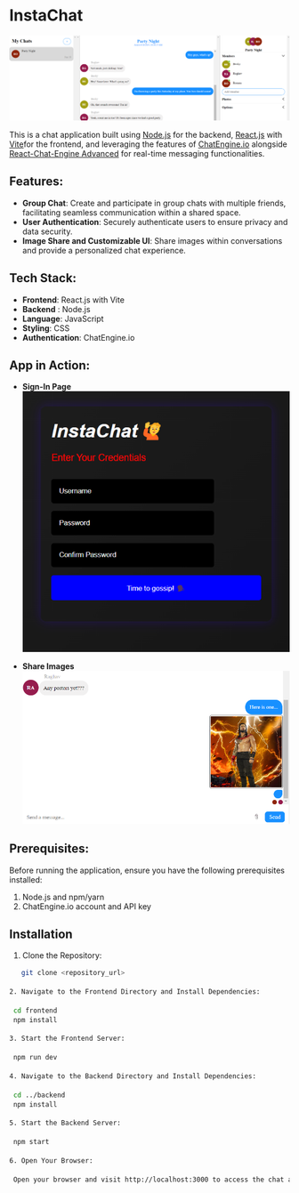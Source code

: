# InstaChat

![Platform Screenshot](images/c1.png)

This is a chat application built using [Node.js](https://nodejs.org/en) for the backend, [React.js](https://legacy.reactjs.org/) with [Vite](https://vitejs.dev/)for the frontend, and leveraging the features of [ChatEngine.io](https://chatengine.io/) alongside [React-Chat-Engine Advanced](https://www.npmjs.com/package/react-chat-engine-advanced) for real-time messaging functionalities.


## Features:


- **Group Chat**: Create and participate in group chats with multiple friends, facilitating seamless communication within a shared space.
- **User Authentication**: Securely authenticate users to ensure privacy and data security.
- **Image Share and Customizable UI**: Share images within conversations and provide a personalized chat experience.

## Tech Stack:

- **Frontend**: React.js with Vite
- **Backend** : Node.js
- **Language**: JavaScript
- **Styling**:  CSS
- **Authentication**: ChatEngine.io

## App in Action:

- **Sign-In Page** 
![Platform Screenshot](images/sign.png)

- **Share Images** 
![Platform Screenshot](images/c2.png)



## Prerequisites:

Before running the application, ensure you have the following prerequisites installed:

1. Node.js and npm/yarn
2. ChatEngine.io account and API key

## Installation

1. Clone the Repository:

  ```bash
     git clone <repository_url>

2. Navigate to the Frontend Directory and Install Dependencies:

   cd frontend
   npm install

3. Start the Frontend Server:

   npm run dev

4. Navigate to the Backend Directory and Install Dependencies:
   
   cd ../backend
   npm install

5. Start the Backend Server:

   npm start

6. Open Your Browser:

   Open your browser and visit http://localhost:3000 to access the chat application.